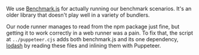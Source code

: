 We use [Benchmark.js](https://benchmarkjs.com/) for actually running our benchmark scenarios. It's an older library that doesn't play well in a variety of bundlers.

Our node runner manages to read from the npm package just fine, but getting it to work correctly in a web runner was a pain. To fix that, the script at `../puppeteer.cjs` adds both benchmark.js and its one dependency, [lodash](https://lodash.com/) by reading these files and inlining them with Puppeteer.
